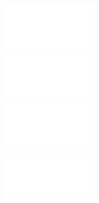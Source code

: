 ![@](steps/_.9882ded2.md)

![@](steps/_.3731a859.md)

![@](steps/_.046e5183.md)

![@](steps/concept.05d32b6c.md)
